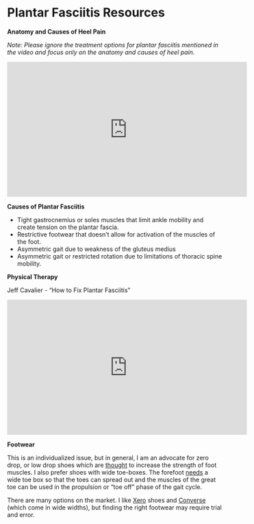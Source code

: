 # Plantar Fasciitis Resources

**Anatomy and Causes of Heel Pain**

*Note: Please ignore the treatment options for plantar fasciitis mentioned in the video and focus only on the anatomy and causes of heel pain.*

<iframe width="560" height="315" src="https://www.youtube.com/embed/KN9tz0K7l3E" title="YouTube video player" frameborder="0" allow="accelerometer; autoplay; clipboard-write; encrypted-media; gyroscope; picture-in-picture" allowfullscreen></iframe>


**Causes of Plantar Fasciitis**
- Tight gastrocnemius or soles muscles that limit ankle mobility and create tension on the plantar fascia.
- Restrictive footwear that doesn’t allow for activation of the muscles of the foot.
- Asymmetric gait due to weakness of the gluteus medius
- Asymmetric gait or restricted rotation due to limitations of thoracic spine mobility.

**Physical Therapy**

Jeff Cavalier - “How to Fix Plantar Fasciitis”

<iframe width="560" height="315" src="https://www.youtube.com/embed/72p58Iy6u7M" title="YouTube video player" frameborder="0" allow="accelerometer; autoplay; clipboard-write; encrypted-media; gyroscope; picture-in-picture" allowfullscreen></iframe>

**Footwear**

This is an individualized issue, but in general, I am an advocate for zero drop, or low drop shoes which are [thought](https://www.thieme-connect.de/products/ejournals/abstract/10.1055/a-1908-8867) to increase the strength of foot muscles. I also prefer shoes with wide toe-boxes. The forefoot [needs](https://www.ncbi.nlm.nih.gov/pmc/articles/PMC7944704/) a wide toe box so that the toes can spread out and the muscles of the great toe can be used in the propulsion or “toe off” phase of the gait cycle.

There are many options on the market. I like [Xero](https://xeroshoes.com/?gc_id=1056237749&kw=xero%20shoes&cpn=1056237749&utm_campaign=&utm_content=search_brand&gclid=CjwKCAjwwL6aBhBlEiwADycBIDUxnl9W1NmKUammyiVj1_hVlNfvqGlOuP3oBrbGX1sJ5hdMUsbgKhoCl5IQAvD_BwE) shoes and [Converse](https://www.converse.com/shop/wide-width-shoes) (which come in wide widths), but finding the right footwear may require trial and error.

